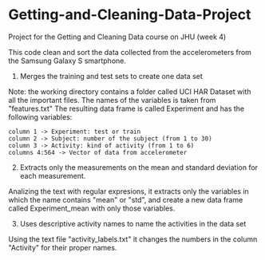 # Getting-and-Cleaning-Data-Project
Project for the Getting and Cleaning Data course on JHU (week 4)

This code clean and sort the data collected from the accelerometers from the Samsung Galaxy S smartphone.

1. Merges the training and test sets to create one data set

Note: the working directory contains a folder called UCI HAR Dataset with all the important files. 
The names of the variables is taken from "features.txt"
The resulting data frame is called Experiment and has the following variables:

    column 1 -> Experiment: test or train
    column 2 -> Subject: number of the subject (from 1 to 30)
    column 3 -> Activity: kind of activity (from 1 to 6)
    columns 4:564 -> Vector of data from accelerometer

2. Extracts only the measurements on the mean and standard deviation for each measurement.

Analizing the text with regular expresions, it extracts only the variables in which the name contains "mean" or "std", and create a new data frame called Experiment_mean with only those variables.

3. Uses descriptive activity names to name the activities in the data set

Using the text file "activity_labels.txt" it changes the numbers in the column "Activity" for their proper names.
